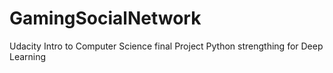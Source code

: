 # GamingSocialNetwork
Udacity Intro to Computer Science final Project
Python strengthing for Deep Learning
